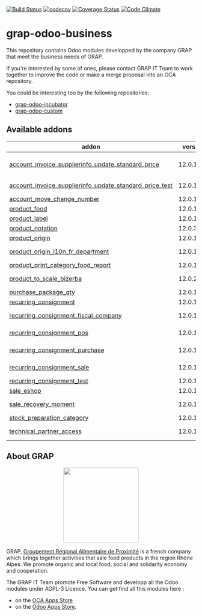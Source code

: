 [![Build Status](https://travis-ci.org/grap/grap-odoo-business.svg?branch=12.0)](https://travis-ci.org/grap/grap-odoo-business?branch=12.0)
[![codecov](https://codecov.io/gh/grap/grap-odoo-business/branch/12.0/graph/badge.svg)](https://codecov.io/gh/grap/grap-odoo-business)
[![Coverage Status](https://coveralls.io/repos/github/grap/grap-odoo-business/badge.svg?branch=12.0)](https://coveralls.io/github/grap/grap-odoo-business?branch=12.0)
[![Code Climate](https://codeclimate.com/github/grap/grap-odoo-business/badges/gpa.svg)](https://codeclimate.com/github/grap/grap-odoo-business)


# grap-odoo-business

This repository contains Odoo modules developped by the company GRAP that
meet the business needs of GRAP.

If you're interested by some of ones, please contact GRAP IT Team to work
together to improve the code or make a merge proposal into an OCA repository.

You could be interesting too by the following repositories:

* [grap-odoo-incubator](https://github.com/grap/grap-odoo-incubator)
* [grap-odoo-custom](https://github.com/grap/grap-odoo-custom)

[//]: # (addons)

Available addons
----------------
addon | version | summary
--- | --- | ---
[account_invoice_supplierinfo_update_standard_price](account_invoice_supplierinfo_update_standard_price/) | 12.0.1.1.1 | In the supplier invoice, automatically update all products whose standard price on the line is different from the product standard price
[account_invoice_supplierinfo_update_standard_price_test](account_invoice_supplierinfo_update_standard_price_test/) | 12.0.1.0.2 | Test module for the module account_invoice_supplierinfo_update_standard_price
[account_move_change_number](account_move_change_number/) | 12.0.1.1.0 | Allow special user to rename account move
[product_food](product_food/) | 12.0.1.1.1 | Products - Food Informations
[product_label](product_label/) | 12.0.1.1.0 | Product Labels
[product_notation](product_notation/) | 12.0.3.1.0 | Product Notation
[product_origin](product_origin/) | 12.0.1.1.0 | Origin for Products
[product_origin_l10n_fr_department](product_origin_l10n_fr_department/) | 12.0.1.1.0 | Origin Information for Products (French Departments)
[product_print_category_food_report](product_print_category_food_report/) | 12.0.1.1.1 | Food report like pricetags
[product_to_scale_bizerba](product_to_scale_bizerba/) | 12.0.2.0.0 | Synchronize Odoo database with Retail Connect Bizerba System
[purchase_package_qty](purchase_package_qty/) | 12.0.1.1.0 | Purchase - Package Quantity
[recurring_consignment](recurring_consignment/) | 12.0.1.1.0 | Sale - Handle Recurring Consignment
[recurring_consignment_fiscal_company](recurring_consignment_fiscal_company/) | 12.0.1.1.0 | Glue module for Recurring Consignment and fiscal company modules
[recurring_consignment_pos](recurring_consignment_pos/) | 12.0.1.1.0 | Glue module for Recurring Consignment and PoS modules
[recurring_consignment_purchase](recurring_consignment_purchase/) | 12.0.1.1.2 | Glue module for Recurring Consignment and Purchase modules
[recurring_consignment_sale](recurring_consignment_sale/) | 12.0.1.1.0 | Glue module for Recurring Consignment and Sale modules
[recurring_consignment_test](recurring_consignment_test/) | 12.0.1.1.1 | Test module for Recurring_ Consignment Module
[sale_eshop](sale_eshop/) | 12.0.1.1.0 | Allow connection to Odoo eShop Project
[sale_recovery_moment](sale_recovery_moment/) | 12.0.1.1.0 | Manage Recovery Moments and Places for Sale Order
[stock_preparation_category](stock_preparation_category/) | 12.0.1.1.0 | Manage Preparation Categories for stock moves
[technical_partner_access](technical_partner_access/) | 12.0.1.2.0 | Limit the access of the partners created when creating companies and users.

[//]: # (end addons)

## About GRAP

<p align="center">
   <img src="http://www.grap.coop/wp-content/uploads/2016/11/GRAP.png" width="200"/>
</p>

GRAP, [Groupement Régional Alimentaire de Proximité](http://www.grap.coop) is a
french company which brings together activities that sale food products in the
region Rhône Alpes. We promote organic and local food, social and solidarity
economy and cooperation.

The GRAP IT Team promote Free Software and developp all the Odoo modules under
AGPL-3 Licence. You can get find all this modules here :
* on the [OCA Apps Store](https://odoo-community.org/shop?&search=GRAP)
* on the [Odoo Apps Store](https://www.odoo.com/apps/modules/browse?author=GRAP).
